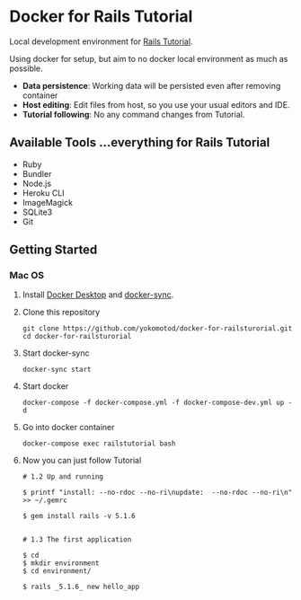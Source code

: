 # Docker for Rails Tutorial

Local development environment for [Rails Tutorial](https://www.railstutorial.org/).

Using docker for setup, but aim to no docker local environment as much as possible.

- **Data persistence**: Working data will be persisted even after removing container
- **Host editing**: Edit files from host, so you use your usual editors and IDE.
- **Tutorial following**: No any command changes from Tutorial.


## Available Tools ...everything for Rails Tutorial

- Ruby
- Bundler
- Node.js
- Heroku CLI
- ImageMagick
- SQLite3
- Git

## Getting Started

### Mac OS

1. Install [Docker Desktop](https://www.docker.com/products/docker-desktop) and [docker-sync](http://docker-sync.io/).

1. Clone this repository

    ```
    git clone https://github.com/yokomotod/docker-for-railsturorial.git
    cd docker-for-railsturorial
    ```

1. Start docker-sync

    ```
    docker-sync start
    ```

1. Start docker

    ```
    docker-compose -f docker-compose.yml -f docker-compose-dev.yml up -d
    ```

1. Go into docker container

    ```
    docker-compose exec railstutorial bash
    ```

1. Now you can just follow Tutorial

    ```
    # 1.2 Up and running

    $ printf "install: --no-rdoc --no-ri\nupdate:  --no-rdoc --no-ri\n" >> ~/.gemrc

    $ gem install rails -v 5.1.6


    # 1.3 The first application

    $ cd
    $ mkdir environment
    $ cd environment/

    $ rails _5.1.6_ new hello_app

